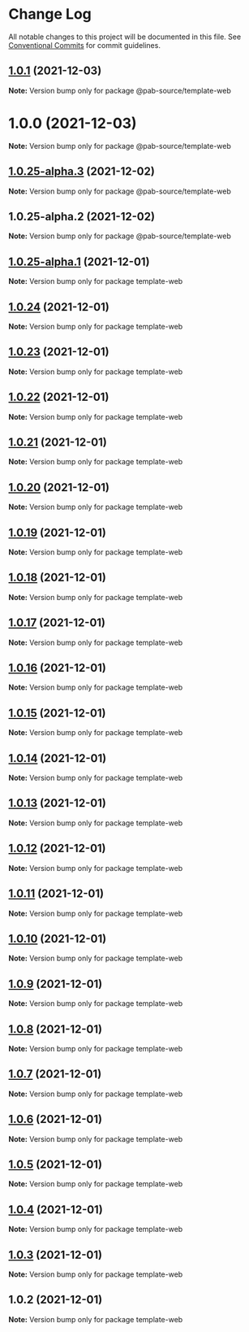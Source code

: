 # Change Log

All notable changes to this project will be documented in this file.
See [Conventional Commits](https://conventionalcommits.org) for commit guidelines.

## [1.0.1](https://github.com/Pab-Source/monorepo-web-mobile-rn/compare/@pab-source/template-web@1.0.0...@pab-source/template-web@1.0.1) (2021-12-03)

**Note:** Version bump only for package @pab-source/template-web





# 1.0.0 (2021-12-03)

**Note:** Version bump only for package @pab-source/template-web

## [1.0.25-alpha.3](https://github.com/Pab-Source/monorepo-web-mobile-rn/compare/@pab-source/template-web@1.0.25-alpha.2...@pab-source/template-web@1.0.25-alpha.3) (2021-12-02)

**Note:** Version bump only for package @pab-source/template-web

## 1.0.25-alpha.2 (2021-12-02)

**Note:** Version bump only for package @pab-source/template-web

## [1.0.25-alpha.1](https://github.com/Pab-Source/@pab-source/web-mobile-rn/compare/template-web@1.0.24...template-web@1.0.25-alpha.1) (2021-12-01)

**Note:** Version bump only for package template-web

## [1.0.24](https://github.com/Pab-Source/@pab-source/web-mobile-rn/compare/template-web@1.0.23...template-web@1.0.24) (2021-12-01)

**Note:** Version bump only for package template-web

## [1.0.23](https://github.com/Pab-Source/@pab-source/web-mobile-rn/compare/template-web@1.0.22...template-web@1.0.23) (2021-12-01)

**Note:** Version bump only for package template-web

## [1.0.22](https://github.com/Pab-Source/@pab-source/web-mobile-rn/compare/template-web@1.0.21...template-web@1.0.22) (2021-12-01)

**Note:** Version bump only for package template-web

## [1.0.21](https://github.com/Pab-Source/@pab-source/web-mobile-rn/compare/template-web@1.0.20...template-web@1.0.21) (2021-12-01)

**Note:** Version bump only for package template-web

## [1.0.20](https://github.com/Pab-Source/@pab-source/web-mobile-rn/compare/template-web@1.0.19...template-web@1.0.20) (2021-12-01)

**Note:** Version bump only for package template-web

## [1.0.19](https://github.com/Pab-Source/@pab-source/web-mobile-rn/compare/template-web@1.0.18...template-web@1.0.19) (2021-12-01)

**Note:** Version bump only for package template-web

## [1.0.18](https://github.com/Pab-Source/@pab-source/web-mobile-rn/compare/template-web@1.0.17...template-web@1.0.18) (2021-12-01)

**Note:** Version bump only for package template-web

## [1.0.17](https://github.com/Pab-Source/@pab-source/web-mobile-rn/compare/template-web@1.0.16...template-web@1.0.17) (2021-12-01)

**Note:** Version bump only for package template-web

## [1.0.16](https://github.com/Pab-Source/@pab-source/web-mobile-rn/compare/template-web@1.0.15...template-web@1.0.16) (2021-12-01)

**Note:** Version bump only for package template-web

## [1.0.15](https://github.com/Pab-Source/@pab-source/web-mobile-rn/compare/template-web@1.0.14...template-web@1.0.15) (2021-12-01)

**Note:** Version bump only for package template-web

## [1.0.14](https://github.com/Pab-Source/@pab-source/web-mobile-rn/compare/template-web@1.0.13...template-web@1.0.14) (2021-12-01)

**Note:** Version bump only for package template-web

## [1.0.13](https://github.com/Pab-Source/@pab-source/web-mobile-rn/compare/template-web@1.0.12...template-web@1.0.13) (2021-12-01)

**Note:** Version bump only for package template-web

## [1.0.12](https://github.com/Pab-Source/@pab-source/web-mobile-rn/compare/template-web@1.0.11...template-web@1.0.12) (2021-12-01)

**Note:** Version bump only for package template-web

## [1.0.11](https://github.com/Pab-Source/@pab-source/web-mobile-rn/compare/template-web@1.0.10...template-web@1.0.11) (2021-12-01)

**Note:** Version bump only for package template-web

## [1.0.10](https://github.com/Pab-Source/@pab-source/web-mobile-rn/compare/template-web@1.0.9...template-web@1.0.10) (2021-12-01)

**Note:** Version bump only for package template-web

## [1.0.9](https://github.com/Pab-Source/@pab-source/web-mobile-rn/compare/template-web@1.0.8...template-web@1.0.9) (2021-12-01)

**Note:** Version bump only for package template-web

## [1.0.8](https://github.com/Pab-Source/@pab-source/web-mobile-rn/compare/template-web@1.0.7...template-web@1.0.8) (2021-12-01)

**Note:** Version bump only for package template-web

## [1.0.7](https://github.com/Pab-Source/@pab-source/web-mobile-rn/compare/template-web@1.0.6...template-web@1.0.7) (2021-12-01)

**Note:** Version bump only for package template-web

## [1.0.6](https://github.com/Pab-Source/@pab-source/web-mobile-rn/compare/template-web@1.0.5...template-web@1.0.6) (2021-12-01)

**Note:** Version bump only for package template-web

## [1.0.5](https://github.com/Pab-Source/@pab-source/web-mobile-rn/compare/template-web@1.0.4...template-web@1.0.5) (2021-12-01)

**Note:** Version bump only for package template-web

## [1.0.4](https://github.com/Pab-Source/@pab-source/web-mobile-rn/compare/template-web@1.0.3...template-web@1.0.4) (2021-12-01)

**Note:** Version bump only for package template-web

## [1.0.3](https://github.com/Pab-Source/@pab-source/web-mobile-rn/compare/template-web@1.0.2...template-web@1.0.3) (2021-12-01)

**Note:** Version bump only for package template-web

## 1.0.2 (2021-12-01)

**Note:** Version bump only for package template-web
